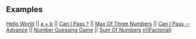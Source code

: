 <span></span>
## Examples
[Hello World](./helloworld) ||
[a + b](./a_plus_b) ||
[Can I Pass ?](./canIpass) ||
[Max Of Three Numbers](./maxOfThreeNumbers) ||
[Can I Pass -- Advance](./canIpassAdv) ||
[Number Guessing Game](./NumberGuessingGame) ||
[Sum Of Numbers](./sumOfNumbers)
[n!(Factorial)](./Factorial)

